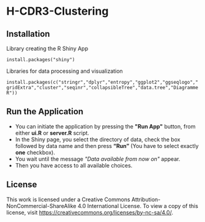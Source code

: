 # H-CDR3-Clustering

## Installation

Library creating  the R Shiny App 

`install.packages("shiny")`

Libraries for data processing and visualization

`install.packages(c("stringr","dplyr","entropy","ggplot2","ggseqlogo","gridExtra","cluster","seqinr","collapsibleTree","data.tree","DiagrammeR"))`

##  Run the Application

- You can initiate the application by pressing the 
**"Run App"** button, from either **ui.R** or **server.R** script.
- In the Shiny page, you select the directory of data, check the box followed by data name and then press **“Run”** (You have to select  exactly **one** checkbox).
-  You wait until the message *"Data available from now on"* appear. 
-   Then you have access to all available choices.

##  License
This work is licensed under a Creative Commons Attribution-NonCommercial-ShareAlike 4.0 International License. To view a copy of this license, visit https://creativecommons.org/licenses/by-nc-sa/4.0/.
